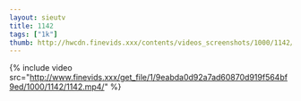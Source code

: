 ```yaml
--- 
layout: sieutv
title: 1142
tags: ["1k"]
thumb: http://hwcdn.finevids.xxx/contents/videos_screenshots/1000/1142/preview.mp4.jpg
---
```

{% include video src="http://www.finevids.xxx/get_file/1/9eabda0d92a7ad60870d919f564bf9ed/1000/1142/1142.mp4/" %} 
